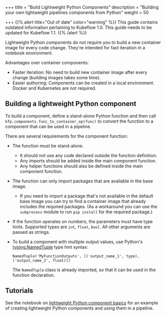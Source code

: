 +++
title = "Build Lightweight Python Components"
description = "Building your own lightweight pipelines components from Python"
weight = 50
                    
+++
{{% alert title="Out of date" color="warning" %}}
This guide contains outdated information pertaining to Kubeflow 1.0. This guide
needs to be updated for Kubeflow 1.1.
{{% /alert %}}

Lightweight Python components do not require you to build a new container image
for every code change. They're intended for fast iteration in a notebook 
environment.

Advantages over container components:

* Faster iteration: No need to build new container image after every change 
  (building images takes some time).
* Easier authoring: Components can be created in a local environment. Docker and 
  Kubernetes are not required.

## Building a lightweight Python component

To build a component, define a stand-alone Python function and then call 
`kfp.components.func_to_container_op(func)` to convert the function to a 
component that can be used in a pipeline.

There are several requirements for the component function:

* The function must be stand-alone.

  * It should not use any code declared outside the function definition.
  * Any imports should be added inside the main component function.
  * Any helper functions should also be defined inside the main component 
    function.

* The function can only import packages that are available in the base image.

  * If you need to import a package that's not available in the default base 
    image you can try to find a container image that already includes the 
    required packages. (As a workaround you can use the `subprocess` module 
    to run `pip install` for the required package.)

* If the function operates on numbers, the parameters must have type hints. 
  Supported types are `int`, `float`, `bool`. All other arguments are passed as 
  strings.
* To build a component with multiple output values, use Python's 
  [typing.NamedTuple](https://docs.python.org/3/library/typing.html#typing.NamedTuple) 
  type hint syntax: 
  
    ```
    NamedTuple('MyFunctionOutputs', [('output_name_1', type), ('output_name_2', float)])
    ``` 
    
    The `NamedTuple` class is already imported, so that it can be used in the 
    function declaration.

## Tutorials

See the notebook on 
[lightweight Python component basics](https://github.com/kubeflow/pipelines/blob/master/samples/core/lightweight_component/lightweight_component.ipynb) 
for an example of creating lightweight Python components and using them in a 
pipeline.